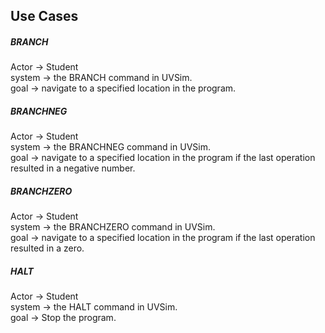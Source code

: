 ## Use Cases  
  
##### BRANCH  
Actor -> Student  
system -> the BRANCH command in UVSim.  
goal -> navigate to a specified location in the program.  
  
##### BRANCHNEG  
Actor -> Student  
system -> the BRANCHNEG command in UVSim.  
goal -> navigate to a specified location in the program if the last operation resulted in a negative number.  
  
##### BRANCHZERO  
Actor -> Student  
system -> the BRANCHZERO command in UVSim.  
goal -> navigate to a specified location in the program if the last operation resulted in a zero.  
  
##### HALT  
Actor -> Student  
system -> the HALT command in UVSim.  
goal -> Stop the program.  
